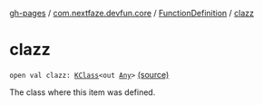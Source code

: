 [gh-pages](../../index.md) / [com.nextfaze.devfun.core](../index.md) / [FunctionDefinition](index.md) / [clazz](.)

# clazz

`open val clazz: `[`KClass`](https://kotlinlang.org/api/latest/jvm/stdlib/kotlin.reflect/-k-class/index.html)`<out `[`Any`](https://kotlinlang.org/api/latest/jvm/stdlib/kotlin/-any/index.html)`>` [(source)](https://github.com/NextFaze/dev-fun/tree/master/devfun-annotations/src/main/java/com/nextfaze/devfun/core/Definitions.kt#L29)

The class where this item was defined.

